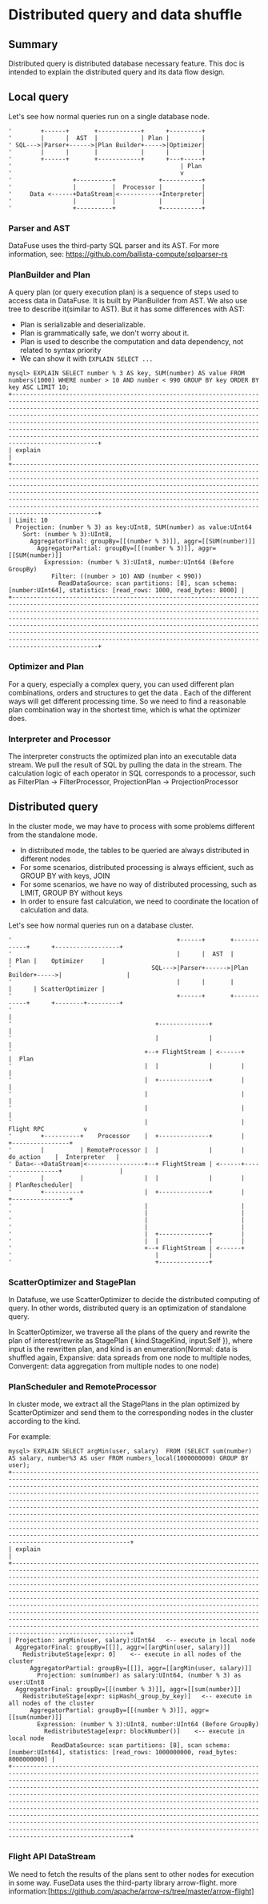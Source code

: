 # Distributed query and data shuffle

## Summary

Distributed query is distributed database necessary feature.
This doc is intended to explain the distributed query and its data flow design.

## Local query

Let's see how normal queries run on a single database node.

``` text
'        +------+       +------------+      +---------+
'        |      |  AST  |            | Plan |         |
' SQL--->|Parser+------>|Plan Builder+----->|Optimizer|
'        |      |       |            |      |         |
'        +------+       +------------+      +---+-----+
'                                               | Plan
'                                               v
'                 +----------+            +-----------+
'                 |          |  Processor |           |
'     Data <------+DataStream|<-----------+Interpreter|
'                 |          |            |           |
'                 +----------+            +-----------+
```

### Parser and AST

DataFuse uses the third-party SQL parser and its AST.
For more information, see: https://github.com/ballista-compute/sqlparser-rs

### PlanBuilder and Plan

A query plan (or query execution plan) is a sequence of steps used to access data in DataFuse. It is built by PlanBuilder from AST. We also use tree to describe it(similar to AST). But it has some differences with AST:

- Plan is serializable and deserializable.
- Plan is grammatically safe, we don't worry about it.
- Plan is used to describe the computation and data dependency, not related to syntax priority
- We can show it with `EXPLAIN SELECT ...`

``` text
mysql> EXPLAIN SELECT number % 3 AS key, SUM(number) AS value FROM numbers(1000) WHERE number > 10 AND number < 990 GROUP BY key ORDER BY key ASC LIMIT 10;
+----------------------------------------------------------------------------------------------------------------------------------------------------------------------------------------------------------------------------------------------------------------------------------------------------------------------------------------------------------------------------------------------------------------------------------------------------------------------------------------------------------------------------------+
| explain                                                                                                                                                                                                                                                                                                                                                                                                                                                                                                                          |
+----------------------------------------------------------------------------------------------------------------------------------------------------------------------------------------------------------------------------------------------------------------------------------------------------------------------------------------------------------------------------------------------------------------------------------------------------------------------------------------------------------------------------------+
| Limit: 10
  Projection: (number % 3) as key:UInt8, SUM(number) as value:UInt64
    Sort: (number % 3):UInt8,
      AggregatorFinal: groupBy=[[(number % 3)]], aggr=[[SUM(number)]]
        AggregatorPartial: groupBy=[[(number % 3)]], aggr=[[SUM(number)]]
          Expression: (number % 3):UInt8, number:UInt64 (Before GroupBy)
            Filter: ((number > 10) AND (number < 990))
              ReadDataSource: scan partitions: [8], scan schema: [number:UInt64], statistics: [read_rows: 1000, read_bytes: 8000] |
+----------------------------------------------------------------------------------------------------------------------------------------------------------------------------------------------------------------------------------------------------------------------------------------------------------------------------------------------------------------------------------------------------------------------------------------------------------------------------------------------------------------------------------+
```

### Optimizer and Plan

For a query, especially a complex query, you can used different plan combinations, orders and structures to get the data . Each of the different ways will get different processing time. So we need to find a reasonable plan combination way in the shortest time, which is what the optimizer does.

### Interpreter and Processor

The interpreter constructs the optimized plan into an executable data stream. We pull the result of SQL by pulling the data in the stream. The calculation logic of each operator in SQL corresponds to a processor, such as FilterPlan -> FilterProcessor, ProjectionPlan -> ProjectionProcessor


## Distributed query

In the cluster mode, we may have to process with some problems different from the standalone mode.

- In distributed mode, the tables to be queried are always distributed in different nodes
- For some scenarios, distributed processing is always efficient, such as GROUP BY with keys, JOIN
- For some scenarios, we have no way of distributed processing, such as LIMIT, GROUP BY without keys
- In order to ensure fast calculation, we need to coordinate the location of calculation and data.

Let's see how normal queries run on a database cluster.

```text
'                                              +------+       +------------+      +------------------+
'                                              |      |  AST  |            | Plan |    Optimizer     |
'                                       SQL--->|Parser+------>|Plan Builder+----->|                  |
'                                              |      |       |            |      | ScatterOptimizer |
'                                              +------+       +------------+      +--------+---------+
'                                                                                          |
'                                        +--------------+                                  |
'                                        |              |                                  |
'                                     +--+ FlightStream | <------+                         |  Plan
'                                     |  |              |        |                         |
'                                     |  +--------------+        |                         |
'                                     |                          |                         |
'                                     |                          |                         |
'                                     |                          |    Flight RPC           v
'        +----------+    Processor    |  +--------------+        |                  +----------------+
'        |          | RemoteProcessor |  |              |        |     do_action    |  Interpreter   |
' Data<--+DataStream|<----------------+--+ FlightStream | <------+------------------+                |
'        |          |                 |  |              |        |                  | PlanRescheduler|
'        +----------+                 |  +--------------+        |                  +----------------+
'                                     |                          |
'                                     |                          |
'                                     |                          |
'                                     |                          |
'                                     |  +--------------+        |
'                                     |  |              |        |
'                                     +--+ FlightStream | <------+
'                                        |              |
'                                        +--------------+
```

### ScatterOptimizer and StagePlan

In Datafuse, we use ScatterOptimizer to decide the distributed computing of query. In other words, distributed query is an optimization of standalone query.

In ScatterOptimizer, we traverse all the plans of the query and rewrite the plan of interest(rewrite as StagePlan { kind:StageKind, input:Self }), where input is the rewritten plan, and kind is an enumeration(Normal: data is shuffled again, Expansive: data spreads from one node to multiple nodes, Convergent: data aggregation from multiple nodes to one node)

### PlanScheduler and RemoteProcessor

In cluster mode, we extract all the StagePlans in the plan optimized by ScatterOptimizer and send them to the corresponding nodes in the cluster according to the kind.

For example:
```text
mysql> EXPLAIN SELECT argMin(user, salary)  FROM (SELECT sum(number) AS salary, number%3 AS user FROM numbers_local(1000000000) GROUP BY user);
+-------------------------------------------------------------------------------------------------------------------------------------------------------------------------------------------------------------------------------------------------------------------------------------------------------------------------------------------------------------------------------------------------------------------------------------------------------------------------------------------------------------------------------------------------------------------------------------------------------------------------------------------------------------------------------------------------------------------------------------------------------------+
| explain                                                                                                                                                                                                                                                                                                                                                                                                                                                                                                                                                                                                                                                                                                                                                     |
+-------------------------------------------------------------------------------------------------------------------------------------------------------------------------------------------------------------------------------------------------------------------------------------------------------------------------------------------------------------------------------------------------------------------------------------------------------------------------------------------------------------------------------------------------------------------------------------------------------------------------------------------------------------------------------------------------------------------------------------------------------------+
| Projection: argMin(user, salary):UInt64   <-- execute in local node
  AggregatorFinal: groupBy=[[]], aggr=[[argMin(user, salary)]]
    RedistributeStage[expr: 0]    <-- execute in all nodes of the cluster
      AggregatorPartial: groupBy=[[]], aggr=[[argMin(user, salary)]]
        Projection: sum(number) as salary:UInt64, (number % 3) as user:UInt8
  AggregatorFinal: groupBy=[[(number % 3)]], aggr=[[sum(number)]]
    RedistributeStage[expr: sipHash(_group_by_key)]   <-- execute in all nodes of the cluster
      AggregatorPartial: groupBy=[[(number % 3)]], aggr=[[sum(number)]]
        Expression: (number % 3):UInt8, number:UInt64 (Before GroupBy)
          RedistributeStage[expr: blockNumber()]    <-- execute in local node
            ReadDataSource: scan partitions: [8], scan schema: [number:UInt64], statistics: [read_rows: 1000000000, read_bytes: 8000000000] |
+-------------------------------------------------------------------------------------------------------------------------------------------------------------------------------------------------------------------------------------------------------------------------------------------------------------------------------------------------------------------------------------------------------------------------------------------------------------------------------------------------------------------------------------------------------------------------------------------------------------------------------------------------------------------------------------------------------------------------------------------------------------+
```

### Flight API DataStream
We need to fetch the results of the plans sent to other nodes for execution in some way. FuseData uses the third-party library arrow-flight. more information:[https://github.com/apache/arrow-rs/tree/master/arrow-flight]
